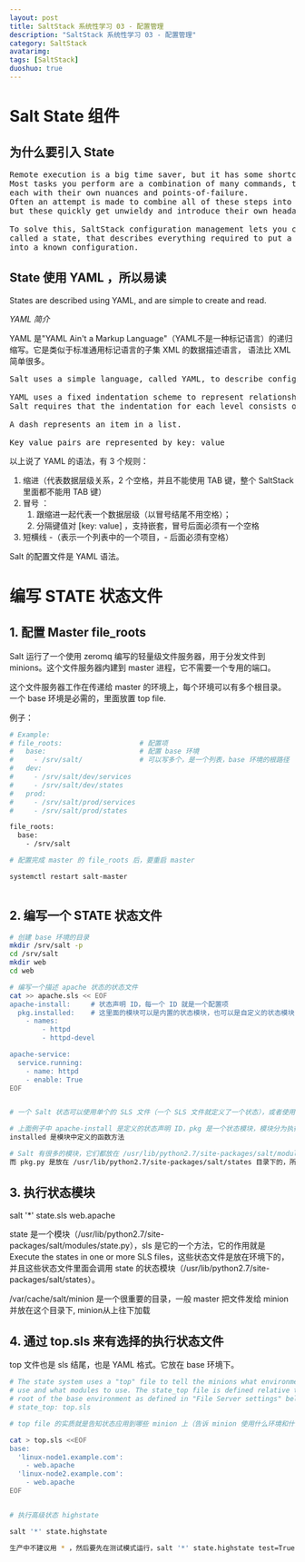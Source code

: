 ```yaml
---
layout: post
title: SaltStack 系统性学习 03 - 配置管理
description: "SaltStack 系统性学习 03 - 配置管理"
category: SaltStack
avatarimg:
tags: [SaltStack]
duoshuo: true
---
```


# Salt State 组件

## 为什么要引入 State

<pre>
Remote execution is a big time saver, but it has some shortcomings. 
Most tasks you perform are a combination of many commands, tests, and operations, 
each with their own nuances and points-of-failure.
Often an attempt is made to combine all of these steps into a central shell script, 
but these quickly get unwieldy and introduce their own headaches.

To solve this, SaltStack configuration management lets you create a re-usable configuration template, 
called a state, that describes everything required to put a system component or application 
into a known configuration.
</pre>

## State 使用 YAML ，所以易读

States are described using YAML, and are simple to create and read.

*YAML 简介*

YAML 是"YAML Ain't a Markup Language"（YAML不是一种标记语言）的递归缩写。它是类似于标准通用标记语言的子集 XML 的数据描述语言，
语法比 XML 简单很多。

<pre>
Salt uses a simple language, called YAML, to describe configurations. This is what you need to know:

YAML uses a fixed indentation scheme to represent relationships between data layers. 
Salt requires that the indentation for each level consists of exactly two spaces. Do not use tabs.

A dash represents an item in a list.

Key value pairs are represented by key: value
</pre>

以上说了 YAML 的语法，有 3 个规则：

1. 缩进（代表数据层级关系，2 个空格，并且不能使用 TAB 键，整个 SaltStack 里面都不能用 TAB 键）
2. 冒号 ：
	1. 跟缩进一起代表一个数据层级（以冒号结尾不用空格）；
	2. 分隔键值对 [key: value] ，支持嵌套，冒号后面必须有一个空格
3. 短横线 -（表示一个列表中的一个项目，- 后面必须有空格）

Salt 的配置文件是 YAML 语法。


# 编写 STATE 状态文件

## 1. 配置 Master file_roots

Salt 运行了一个使用 zeromq 编写的轻量级文件服务器，用于分发文件到 minions。这个文件服务器内建到 master 进程，它不需要一个专用的端口。

这个文件服务器工作在传递给 master 的环境上，每个环境可以有多个根目录。
一个 base 环境是必需的，里面放置 top file.

例子：

```bash
# Example:
# file_roots:					# 配置项
#   base:						# 配置 base 环境
#     - /srv/salt/				# 可以写多个，是一个列表，base 环境的根路径
#   dev:
#     - /srv/salt/dev/services
#     - /srv/salt/dev/states
#   prod:
#     - /srv/salt/prod/services
#     - /srv/salt/prod/states

file_roots:
  base:
    - /srv/salt

# 配置完成 master 的 file_roots 后，要重启 master

systemctl restart salt-master	
	
```    

## 2. 编写一个 STATE 状态文件

```bash
# 创建 base 环境的目录
mkdir /srv/salt -p
cd /srv/salt
mkdir web
cd web

# 编写一个描述 apache 状态的状态文件
cat >> apache.sls << EOF
apache-install:     # 状态声明 ID，每一个 ID 就是一个配置项
  pkg.installed:    # 这里面的模块可以是内置的状态模块，也可以是自定义的状态模块
    - names:
        - httpd
        - httpd-devel

apache-service:
  service.running:
    - name: httpd
    - enable: True
EOF


# 一个 Salt 状态可以使用单个的 SLS 文件（一个 SLS 文件就定义了一个状态），或者使用一个目录。后者更加灵活方便。

# 上面例子中 apache-install 是定义的状态声明 ID，pkg 是一个状态模块，模块分为执行模块和状态模块，
installed 是模块中定义的函数方法

# Salt 有很多的模块，它们都放在 /usr/lib/python2.7/site-packages/salt/modules 下，
而 pkg.py 是放在 /usr/lib/python2.7/site-packages/salt/states 目录下的，所以说它是一个状态模块
```   

## 3. 执行状态模块

salt '*' state.sls web.apache

>
state 是一个模块（/usr/lib/python2.7/site-packages/salt/modules/state.py），sls 是它的一个方法，它的作用就是 Execute the states in one or more SLS files，这些状态文件是放在环境下的，并且这些状态文件里面会调用 state 的状态模块（/usr/lib/python2.7/site-packages/salt/states）。

>
/var/cache/salt/minion 是一个很重要的目录，一般 master 把文件发给 minion 并放在这个目录下, minion从上往下加载



## 4. 通过 top.sls 来有选择的执行状态文件

top 文件也是 sls 结尾，也是 YAML 格式。它放在 base 环境下。

```bash
# The state system uses a "top" file to tell the minions what environment to
# use and what modules to use. The state_top file is defined relative to the
# root of the base environment as defined in "File Server settings" below.
# state_top: top.sls

# top file 的实质就是告知状态应用到哪些 minion 上（告诉 minion 使用什么环境和什么模块）。

cat > top.sls <<EOF
base:
  'linux-node1.example.com':
    - web.apache
  'linux-node2.example.com':
    - web.apache
EOF


# 执行高级状态 highstate

salt '*' state.highstate

生产中不建议用 * ，然后要先在测试模式运行，salt '*' state.highstate test=True
